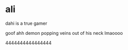# ali

dahi is a true gamer

goof ahh demon popping veins out of his neck lmaoooo

4444444444444444
